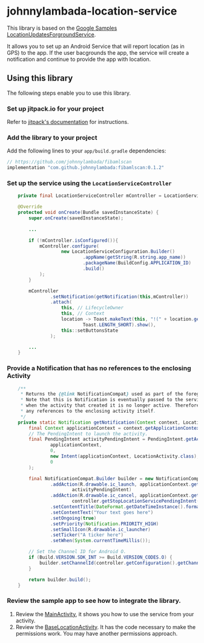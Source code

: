 # johnnylambada-location-service

This library is based on the [Google Samples LocationUpdatesForgroundService](https://github.com/googlesamples/android-play-location/tree/master/LocationUpdatesForegroundService). 

It allows you to set up an Android Service that will report location (as in GPS) to the app. If the user bacgrounds the app, the service will create a notification and continue to provide the app with location.

## Using this library

The following steps enable you to use this library.

### Set up jitpack.io for your project

Refer to [jitpack's documentation](https://jitpack.io/) for instructions.

### Add the library to your project

Add the following lines to your `app/build.gradle` dependencies:

```groovy
// https://github.com/johnnylambada/fibamlscan
implementation "com.github.johnnylambada:fibamlscan:0.1.2"
```

### Set up the service using the `LocationServiceController`

```java
    private final LocationServiceController mController = LocationServiceController.INSTANCE;

    @Override
    protected void onCreate(Bundle savedInstanceState) {
        super.onCreate(savedInstanceState);
        
        ...

        if (!mController.isConfigured()){
            mController.configure(
                    new LocationServiceConfiguration.Builder()
                            .appName(getString(R.string.app_name))
                            .packageName(BuildConfig.APPLICATION_ID)
                            .build()
            );
        }

        mController
                .setNotification(getNotification(this,mController))
                .attach(
                    this, // LifecycleOwner
                    this, // Context
                    location -> Toast.makeText(this, "!(" + location.getLatitude() + ", " + location.getLongitude() + ")",
                            Toast.LENGTH_SHORT).show(),
                    this::setButtonsState
                );

        ...
    }

```

### Provide a Notification that has no references to the enclosing Activity

```java
    /**
     * Returns the {@link NotificationCompat} used as part of the foreground service.
     * Note that this is Notification is eventually passed to the service and will be active
     * when the activity that created it is no longer active. Therefore it should NOT contain
     * any references to the enclosing activity itself.
     */
    private static Notification getNotification(Context context, LocationServiceController controller) {
        final Context applicationContext = context.getApplicationContext();
        // The PendingIntent to launch the activity.
        final PendingIntent activityPendingIntent = PendingIntent.getActivity(
                applicationContext,
                0,
                new Intent(applicationContext, LocationActivity.class),
                0
        );

        final NotificationCompat.Builder builder = new NotificationCompat.Builder(applicationContext)
                .addAction(R.drawable.ic_launch, applicationContext.getString(R.string.launch_activity),
                        activityPendingIntent)
                .addAction(R.drawable.ic_cancel, applicationContext.getString(R.string.remove_location_updates),
                        controller.getStopLocationServicePendingIntent(applicationContext))
                .setContentTitle(DateFormat.getDateTimeInstance().format(new Date()))
                .setContentText("Your text goes here")
                .setOngoing(true)
                .setPriority(Notification.PRIORITY_HIGH)
                .setSmallIcon(R.drawable.ic_launcher)
                .setTicker("A ticker here")
                .setWhen(System.currentTimeMillis());

        // Set the Channel ID for Android O.
        if (Build.VERSION.SDK_INT >= Build.VERSION_CODES.O) {
            builder.setChannelId(controller.getConfiguration().getChannel()); // Channel ID
        }

        return builder.build();
    }
```

### Review the sample app to see how to integrate the library.

1. Review the [MainActivity](https://github.com/johnnylambada/johnnylambada-location-service/blob/master/app/src/main/java/app/LocationActivity.java), it shows you how to use the service from your activity.
2. Review the [BaseLocationActivity](https://github.com/johnnylambada/johnnylambada-location-service/blob/master/app/src/main/java/app/BaseLocationActivity.java). It has the code necessary to make the permissions work. You may have another permissions approach.
